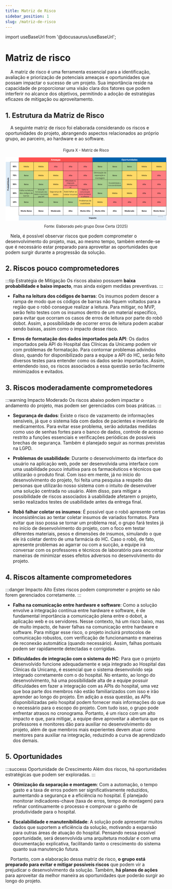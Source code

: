 ```yaml
---
title: Matriz de Risco
sidebar_position: 1
slug: /matriz-de-risco
---
```


import useBaseUrl from '@docusaurus/useBaseUrl';

# Matriz de risco

&nbsp;&nbsp;&nbsp;&nbsp;A matriz de risco é uma ferramenta essencial para a identificação, avaliação e priorização de potenciais ameaças e oportunidades que possam impactar o sucesso de um projeto. Sua importância reside na capacidade de proporcionar uma visão clara dos fatores que podem interferir no alcance dos objetivos, permitindo a adoção de estratégias eficazes de mitigação ou aproveitamento. 

## 1. Estrutura da Matriz de Risco

&nbsp;&nbsp;&nbsp;&nbsp;A seguinte matriz de risco foi elaborada considerando os riscos e oportunidades do projeto, abrangendo aspectos relacionados ao próprio grupo, ao parceiro, ao hardware e ao software.       

<div align="center">
<sub>Figura X - Matriz de Risco</sub>


![Matriz de Risco](<../../static/img/matrizderisco.png>)
<sub>Fonte: Elaborado pelo grupo Dose Certa (2025)</sub>
</div>

&nbsp;&nbsp;&nbsp;&nbsp;Nela, é possível observar riscos que podem comprometer o desenvolvimento do projeto, mas, ao mesmo tempo, também entende-se que é necessário estar preparado para aproveitar as oportunidades que podem surgir durante a progressão da solução.
## 2. Riscos pouco comprometedores

:::tip Estratégia de Mitigação
Os riscos abaixo possuem **baixa probabilidade e baixo impacto**, mas ainda exigem medidas preventivas.
:::

* **Falha na leitura dos códigos de barras**: Os insumos podem descer a rampa de modo que os códigos de barras não fiquem voltados para a região que o robô consegue realizar a leitura. Para mitigar, no MVP, serão feito testes com os insumos dentro de um material específico, para evitar que ocorram os casos de erros de leitura por parte do robô dobot. Assim, a possibilidade de ocorrer erros de leitura podem acabar sendo baixas, assim como o impacto desse risco.

* **Erros de formatação dos dados importados pela API**: Os dados importados pela API do Hospital das Clínicas da Unicamp podem vir com problemas de formatação. Para contornar problemas advindos disso, quando for disponibilizado para a equipe a API do HC, serão feito diversos testes para entender como os dados serão importados. Assim, entendendo isso, os riscos associados a essa questão serão facilmente minimizados e evitados.
  

## 3. Riscos moderadamente comprometedores

:::warning Impacto Moderado
Os riscos abaixo podem impactar o andamento do projeto, mas podem ser gerenciados com boas práticas.
:::

* **Segurança de dados**: Existe o risco de vazamento de informações sensíveis, já que o sistema lida com dados de pacientes e inventário de medicamentos. Para evitar esse problema, serão adotadas medidas como uso de senhas fortes para o banco de dados, controle de acesso restrito a funções essenciais e verificações periódicas de possíveis brechas de segurança. Também é planejado seguir as normas previstas na LGPD.


* **Problemas de usabilidade**: Durante o desenvolvimento da interface do usuário na aplicação web, pode ser desenvolvida uma interface com uma usabilidade pouco intuitiva para os farmacêuticos e técnicos que utilizarão o produto final. Com isso em mente, já no início do desenvolvimento do projeto, foi feita uma pesquisa a respeito das personas que utilizarão nosso sistema com o intuito de desenvolver uma solução centrada no usuário. Além disso, para mitigar a possibilidade de riscos associados à usabilidade afetarem o projeto, serão realizados testes de usabilidade antes da entrega final.


* **Robô falhar coletar os insumos**: É possível que o robô apresente certas inconsistências ao tentar coletar insumos de variados formatos. Para evitar que isso possa se tornar um problema real, o grupo fará testes já no início de desenvolvimento do projeto, com o foco em testar diferentes materiais, pesos e dimensões de insumos, simulando o que ele irá coletar dentro de uma farmácia do HC. Caso o robô, de fato, apresente problemas ao agarrar ou com a sucção, a equipe irá conversar com os professores e técnicos de laboratório para encontrar maneiras de minimizar esses efeitos adversos no desenvolvimento do projeto. 


## 4. Riscos altamente comprometedores

:::danger Impacto Alto
Estes riscos podem comprometer o projeto se não forem gerenciados corretamente.
:::

* **Falha na comunicação entre hardware e software**: Como a solução envolve a integração contínua entre hardware e software, é de fundamental importância a comunicação plena entre o dobot, a aplicação web e os servidores. Nesse contexto, há um risco baixo, mas de muito impacto, de haver falhas na comunicação entre hardware e software. Para mitigar esse risco, o projeto incluirá protocolos de comunicação robustos, com verificação de funcionamanto e maneiras de reconexão automática (quando necessário). Assim, falhas pontuais podem ser rapidamente detectadas e corrigidas.
    

* **Dificuldades de integração com o sistema do HC**: Para que o projeto desenvolvido funcione adequadamente e seja integrado ao Hospital das Clínicas da Unicamp, é essencial que o sistema desenvolvido seja integrado corretamente com o do hospital. No entanto, ao longo do desenvolvimento, há uma possibilidade alta de a equipe possuir dificuldades em fazer a integração com as APIs do hospital, uma vez que boa parte dos membros não estão familiarizados com isso e irão aprender ao longo do projeto. Em adição a essa questão, as APIs disponibilizadas pelo hospital podem fornecer mais informações do que o necessário para o escopo do projeto. Com tudo isso, o grupo pode enfrentar atrasos no cronograma. Portanto, é um risco com um alto impacto e que, para mitigar, a equipe deve aproveitar a abertura que os professores e monitores dão para auxiliar no desenvolvimento do projeto, além de que membros mais experientes devem atuar como mentores para auxiliar na integração, reduzindo a curva de aprendizado dos demais.


## 5. Oportunidades

:::success Oportunidade de Crescimento
Além dos riscos, há oportunidades estratégicas que podem ser exploradas.
:::

* **Otimização da separação e montagem**: Com a automação, o tempo gasto e a taxa de erros podem ser significativamente reduzidos, aumentando a segurança e a eficiência no hospital. É planejado monitorar indicadores-chave (taxa de erros, tempo de montagem) para refinar continuamente o processo e comprovar o ganho de produtividade para o hospital.

* **Escalabilidade e manutenibilidade**: A solução pode apresentar muitos dados que suportem a eficiência da solução, motivando a expansão para outras áreas de atuação do hospital. Pensando nessa possível oportunidade, será desenvolvida uma arquitetura modular e com uma documentação explicativa, facilitando tanto o crescimento do sistema quanto sua manutenção futura.


&nbsp;&nbsp;&nbsp;&nbsp;Portanto, com a elaboração dessa matriz de risco, **o grupo está preparado para evitar e mitigar possíveis riscos** que podem vir a prejudicar o desenvolvimento da solução. Também, **há planos de ações** para aproveitar da melhor maneira as oportunidades que poderão surgir ao longo do projeto.